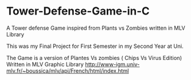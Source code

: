 # Tower-Defense-Game-in-C
A Tower defense Game inspired from Plants vs Zombies written in MLV Library

This was my Final Project for First Semester in my Second Year at Uni.

The Game is a version of Plantes Vs zombies ( Chips Vs Virus Edition) Written in MLV Graphic Library
http://www-igm.univ-mlv.fr/~boussica/mlv/api/French/html/index.html
